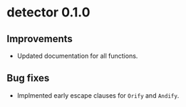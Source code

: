 # detector 0.1.0

## Improvements

* Updated documentation for all functions.
  
## Bug fixes

* Implmented early escape clauses for `Orify` and `Andify`.

